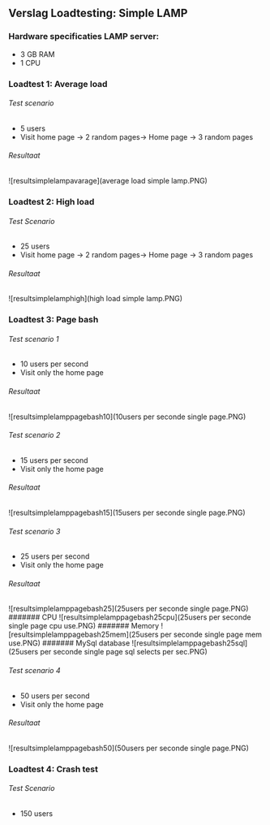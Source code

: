 ## Verslag Loadtesting: Simple LAMP

### Hardware specificaties LAMP server:

* 3 GB RAM
* 1 CPU

### Loadtest 1: Average load

###### Test scenario
* 5 users
* Visit home page -> 2 random pages-> Home page -> 3 random pages

###### Resultaat

![resultsimplelampavarage](average load simple lamp.PNG)

### Loadtest 2: High load

###### Test Scenario
* 25 users
* Visit home page -> 2 random pages-> Home page -> 3 random pages

###### Resultaat

![resultsimplelamphigh](high load simple lamp.PNG)

### Loadtest 3: Page bash

###### Test scenario 1
* 10 users per second
* Visit only the home page
 
###### Resultaat

![resultsimplelamppagebash10](10users per seconde single page.PNG)

###### Test scenario 2
* 15 users per second
* Visit only the home page

###### Resultaat

![resultsimplelamppagebash15](15users per seconde single page.PNG)

###### Test scenario 3
* 25 users per second
* Visit only the home page

###### Resultaat

![resultsimplelamppagebash25](25users per seconde single page.PNG)
####### CPU
![resultsimplelamppagebash25cpu](25users per seconde single page cpu use.PNG)
####### Memory
![resultsimplelamppagebash25mem](25users per seconde single page mem use.PNG)
####### MySql database
![resultsimplelamppagebash25sql](25users per seconde single page sql selects per sec.PNG)

###### Test scenario 4
* 50 users per second
* Visit only the home page

###### Resultaat

![resultsimplelamppagebash50](50users per seconde single page.PNG)

### Loadtest 4: Crash test

###### Test Scenario
* 150 users
